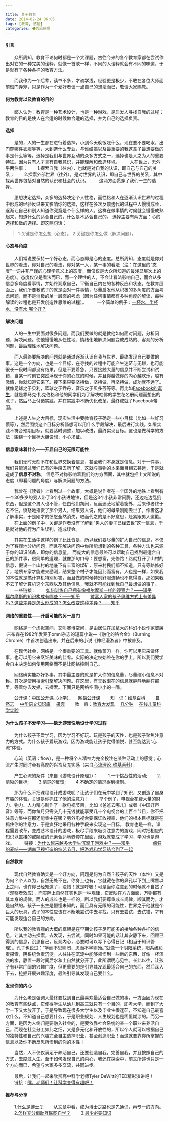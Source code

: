 ```yaml
---

title: 关于教育
date: 2014-02-24 06:05
tags: [教育, 感悟]
categories: ➊哲思感悟
---
```


#### 引言

　　众所周知，教育不论何时都是一个大课题，古往今来的各个教育家都在尝试作出对它的一种完美的诠释，就像一首歌一样，不同的人诠释就会有不同的味道，于是就有了各种各样的教育方法。

　　而我作为一个后辈，读书不多，才疏学浅，经验更是极少，不敢在各位大师面前班门弄斧，只是作为一个爱好者谈一点自己的想法而已，敬请大家赐教。

#### 何为教育以及教育的目的

　　鄙人认为：教育是一种艺术设计，也是一种游戏，是启发人寻找自我的过程；教育的目的是使人在合适的时候做合适的选择，并为自己的选择负责。

#### 选择
　　是的，人的一生都在进行着选择，小到今天晚饭吃什么，现在要不要喝水，出门穿哪件衣服等等，大到选什么专业，与谁结婚以及最重要的我这辈子最想要做的事是什么等等。选择是我们与世界互动的众多方式之一，选择也是人之为人的重要特征。因为只有人才具有自我意识，并能理解和改造环境。
　　人在世上，无外乎两件事：
　　1.探索自我（往内），也就是对自我的认识，即自己与自己的关系；
　　2.探索外部世界（往外），是对世界的认识，即自己与世界的关系，其中探索世界包括对自然的认识和社会的认识。
　　这两方面贯穿了我们一生的选择。

　　思想决定选择，众多的选择决定个人性格，而性格和人在逐渐认识世界的过程中形成的经验反过来又影响你的选择，这样在多次反馈迭代的过程中人慢慢成长，逐渐让自己和别人知道你究竟是个什么样的人。这样在做事情的时候就会慢慢成熟起来，知道什么的适合自己的，什么是不适合自己的。
选择主要有两方面：心的选择和做的选择。即这两句话：
>1.关键是你怎么想（心态）。
2.关键是你怎么做（解决问题）。

#### 心态与角度 
　　人们常说要保持一个好心态，而心态即是心的态度。总所周知，态度就是你对世界的看法，你对自己的看法，你对某一人，某一事的看法（注：在这里的“态度”一词并非严谨的心理学意义上的态度，而仅仅是大众所知道的最浅显层次上的态度）。态度仅仅是看法而已，而一个理性的人，不会让看法影响自己，而会从多信息多角度看事情，并始终观察自己，平衡自己内在的各种反应和状态。在教育层面上，我们所要教孩子的就是面对一件事情，尽量启发他从积极的多角度的方面考虑问题，而不是消极的单一层面的考虑（因为任何事情都有多种角度的解读，每种解读的过程也是开发创造性思维的过程）。
　　一个简单的例子：[一杯水、半杯水、没有水,哪个好？][1] 
#### 解决问题 
　　人的一生中要面对很多问题，而我们要做的就是教他如何面对问题，分析问题，解决问题。使他慢慢地从任性地、情绪化地解决问题变成成熟的、客观的分析问题，最后理性地解决问题。

　　而人最终要解决的问题就是通过逐渐认识自我与世界，最终发现自己要做的事。这是一个方向，也是一个目标，在寻找的过程中可能产生迷茫与无聊，也可能很长一段时间都没有结果，但是不要着急，只要接触大量的信息并不断尝试和试错，当某一时刻它突然浮现于你的心底的时候，并且你越做你的内心越欢乐，越有激情，你就知道它来了。接下来只要坚持做，坚持做，再坚持做，成功就不远了。就像足球之于贝利，篮球之于乔丹，音乐之于贝多芬等等。再比如[Facebook的诞生][2]，就是靠马克·扎克伯格和他的同学们为了解决哈佛的学生花名册问题而想出的点子，然后马上付诸实践，并在实践中不断优化改革，最终成就了Facebook帝国。

　　上述是人生之大目标，现实生活中要教育孩子确定一些小目标（比如一些好习惯等），然后围绕这个目标分析畅想可以用什么手段解决，最后进行实践。如果实践不符合预期目标，就要适时调整，加以改进，最终实现目标。这也是做科学的方法：围绕一个目标大胆设想，小心求证。
#### 信息意味着什么——开启自己的无限可能性 
　　我们无时无刻不在和世界交换着信息，甚至我们本身就是信息。对于一件事，我们只能通过我们已有的手段去所了解，这就与事物的本来面目相去甚远，于是就造成了**信息不对称**。
信息不对称影响着我们的方方面面，其中就包括上文所说的态度（即看问题的角度）与解决问题的方法。

　　我曾在《读者》上看到过一个故事，大概是说作者在一个国外的地铁上看到有一个30多岁的男人带了3个小孩进地铁，但是这3个小孩非常闹腾，还边吃边乱扔东西，但是这个男人也不管，任由他们胡闹，反而迷茫地望着窗外，后来作者终于忍不住，愤怒地指责了那个男人，结果男人说，他们的母亲刚刚去世了。作者这才了解事实，于是刚才的愤怒全然消失，取而代之的是不好意思，赶紧跟男人道歉。
　　在上面的例子中，关键是作者没有了解到“男人的妻子已经去世”这一信息，于是就对他的行为产生误判，造成误会。

　　其实在生活中这样的例子比比皆是，所以我们要尽量的扩大自己的信息，不仅为了客观地分析问题，而且在解决问题中你所能想到的各种工具，各种方法也来源于你的知识储备，即你的信息量。
而庞大的信息最终可以帮助自己找到最适合自己的那件事，很简单的道理，就像那句口号：要想富，先修路！路就打开了山村的信息，假设一个山村的地底下有丰富的煤矿，原来村民们都不知道，只有等路修好了，地质专家才能进来勘测，结果整个村子才能因此而富有。人也是一样，如果我的本性就是搞计算机特别厉害，而且做的时候特别舒服流畅也不觉得累，那如果我不去了解计算机这个东西以及其他信息，我就不可能找到我自己最想做的事了。
　　一些链接：
　　[如何训练自己拥有像福尔摩斯一样的观察力？——知乎][3]
　　[福尔摩斯的知识构成有哪些？——知乎][4]
　　[贫富人家的孩子思维方式上有差异吗？这些差异是怎么形成的？怎么改变这种差异？——知乎][5]
#### 网络的重要性——开启可能的另一扇门 
　　网络是一个虚拟空间，又叫赛博空间，是由居住在加拿大的科幻小说作家威廉·吉布森在1982年发表于omni杂志的短篇小说—《融化的铬合金》（Burning Chrome）中首次创造出来，并在后来的小说《神经漫游者》中被普及。

　　在现代社会，网络是一个很重要的工具。就像菜刀一样，你可以用它来做坏事，也可以用它来烹饪美味的佳肴。实际的决定权始终在你的手上，所以我们要学会自主决定如何使用网络而不是让网络控制自己。

　　网络确实能办好多事，其中最主要的就是扩大你的信息量，尽量缩小信息不对称。其次是[使用搜索引擎解决问题][6]。在这里，有无数潜在的信息就静静地躺在那里，等着你去发掘，去探索。下面只是网络空间小小的一隅。

　　公开课：[中国公开课（小学）][7]   　 [网易公开课][8]
　　知　识：[维基百科][9]   　　[自然志][10]   　[中华语文知识库][11]   　[果壳][12] 
　　教　育：[教育大发现][13] 　[几分钟][14]  　[在线儿童科学实验][15]

#### 为什么孩子不爱学习——缺乏游戏性地设计学习过程 
　　为什么孩子不爱学习，因为学习不好玩。玩是孩子的天性，也是孩子聚焦注意力的方式。为什么孩子爱玩游戏，因为游戏能让孩子觉得愉悦，甚至能达到“心流”体验。

　　心流（英语：flow），是一种将个人精神力完全投注在某种活动上的感觉；心流产生时同时会有高度的兴奋及充实感（来自[心流理论_维基百科][16]）。

　　产生心流的条件（来自《游戏设计原理》）：
　　1.一个挑战性的活动;
　　2.清晰的目标;
　　3.清楚的反馈;
　　4.不确定的情况得到控制。

　　那为什么不把课程设计成游戏呢？让孩子们在玩中学到了知识，又创造了自身有趣的体验。关键是你抓住了他的注意力！
　　举个例子，电视台花费大量的财力、物力、人力精心制作了一款电视节目，比如《爸爸去哪儿》或者《中国好声音》等等，而你每月只需交几十元钱就能享受几十个电视台的上百个节目，你不把注意力集中在那还能集中在哪？另外电视台要保证收视率，他们的根本目标就是在抓住你的注意力，于是疯狂地采用各种手段来实现这一目标。
教育也是一样，课程需要改革，变成艺术设计的游戏，极尽手段来吸引注意力的游戏，同时把相应的知识以直接的或隐藏的元素合适地嵌套在里面，游戏就变成了学习，学习也是游戏。
　　链接：[为什么越来越多大学生沉溺于游戏中？——知乎][17]
　　　　　[疯狂的麦咭——湖南卫视打造的综艺节目，把游戏和学习结合到了一起][18]
#### 自然教育 
　　现代自然教育确实是一个好方向，问题是何为自然？孩子的天性（本性）又是为何？个人以为，自然无处不在，你身上也有，它就藏在你的鼻孔以下到上嘴唇以上之间，也许你已经知道了，没错！就是呼吸！可是当你注意到的时候就不自然了（[观察者效应][19]），而实际上自然其实也是一种规律，它反映在方方面面，万物都有其本身的规律，而人的成长也是一样的，所以我们要尊重成长规律，顺其而为，才是自然的。孩子一出生是懵懂未知的，而且具有无限的可能性，世界之于他就是个巨大的玩具，孩子的本性应该在不断地尝试中去寻找，只有去尝试，去试错，才有可能发现适合自己的方向。

　　所以我的教育观的大概的框架是在早期让孩子尽可能多的接触各种各样的信息，让其主动去探索，去发现，去尝试，同时如果可能的话让其安静下来，回顾已得到的信息，沉思自己，反观内心，必要时可以写下心得日记（相当于知识管理）。孔子也说过：“学而不思则罔，思而不学则殆。”就像一个阴阳系统，阳系统负责探索，阴系统负责沉淀。人往往在沉淀中能够领悟到一些新的东西，好像一杯浑浊的水，静置一段时间后水和土自然就分开了，此所谓明心见性。长此以往，让孩子有非常广阔的兴趣广度，但更重要的是引导其发现最适合自己的东西，然后深入下去，挖掘开展兴趣深度，最终引导其发现自己要什么。
#### 发现你的内心 
　　为什么老是强调人最终要找到自己最喜欢最适合自己做的事，一方面因为现在的教育有些缺点，它使得学生从幼儿到高三就只有一个目的，即考大学，而到了大学一下又太放开了，于是导致现在很多大学生以及毕业生很迷茫，不知道自己最喜欢什么，不知道自己想要什么，于是职业规划、人生规划也是稀里糊涂的。而另一方面，是因为人终归是要融入社会的，是要依靠社会系统的某一个职业来养活自己，而现在社会分工如此之细，又是多元化和开放性的，所以个人就可以根据自己的独特性和自己的兴趣完全自主选择职业，甚至创造职业！而这就要靠你所掌握的信息以及你不断反思所悟到的你的本性！

　　当然，人不仅仅满足于养活自己，还要创造自我，完善自我，并且按照自己的方式，去度过人生。至于如何发现自己的内心，我还在探索中，前文所述也只是一个方向而已，希望与大家多多交流，共同进步。

　　最后，让我们一起来欣赏高中科学老师Tyler DeWitt的TED精彩演讲吧！
　　链接：[嘿，老师们！让科学变得有趣吧！][20]      

#### 推荐与分享 
　　1.[什么是博士？][21]
　　从文章中看，成为博士之路也是先通识，再专一的方向。
　　2.[怎样充分借助互联网自学？][22]
　　3.[最少必要知识][23]


  [1]: http://zhidao.baidu.com/link?url=HXafEr-AzaoTc8suEf3zVfA7J19p-00gNuZQQ7ZbVv-flsuQiztO0DIXVcY7PRkKbjx4CYAU5yhN9B4HYS4Mzq
  [2]: http://www.open-open.com/bbs/view/1342411465588
  [3]: http://www.zhihu.com/question/20851459
  [4]: http://www.zhihu.com/question/20357238
  [5]: http://www.zhihu.com/question/20785337
  [6]: http://wordpress.lixiaolai.com/archives/992.html
  [7]: http://opencla.cntv.cn/xiaoxue
  [8]: http://open.163.com/
  [9]: https://zh.wikipedia.org/
  [10]: http://ziranzhi.com/
  [11]: http://www.zhonghuayuwen.org/
  [12]: http://www.guokr.com/
  [13]: http://sociallearnlab.org/
  [14]: http://www.jifenzhong.com/
  [15]: http://www.sciencebob.com/index.php
  [16]: https://zh.wikipedia.org/wiki/%E5%BF%83%E6%B5%81%E7%90%86%E8%AB%96
  [17]: http://www.zhihu.com/question/20957940
  [18]: http://v.baidu.com/show/9274.htm
  [19]: http://baike.baidu.com/view/2016140.htm
  [20]: http://v.163.com/movie/2013/4/8/5/M9237NFIF_M9237TU85.html
  [21]: http://select.yeeyan.org/view/407298/396105
  [22]: http://www.zhihu.com/question/21107510
  [23]: http://wordpress.lixiaolai.com/archives/9369.html
